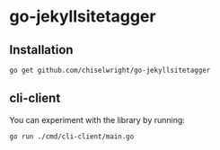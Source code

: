 # go-jekyllsitetagger

## Installation

```sh
go get github.com/chiselwright/go-jekyllsitetagger
```

## cli-client

You can experiment with the library by running:

```sh
go run ./cmd/cli-client/main.go
```
